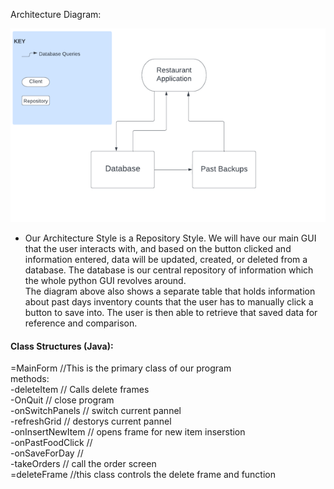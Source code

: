 Architecture Diagram: 

![Architecture Model](/assets/ArchDiagram.png) 
  - Our Architecture Style is a Repository Style. We will have our main GUI that the user interacts with, and based on the button clicked and information entered, data will be updated, created, or deleted from a database. The database is our central repository of information which the whole python GUI revolves around. <br>
  The diagram above also shows a separate table that holds information about past days inventory counts that the user has to manually click a button to save into. The user is then able to retrieve that saved data for reference and comparison.



  <h4>Class Structures (Java):</h4>
    =MainForm //This is the primary class of our program<br>
        methods:<br>
       -deleteItem // Calls delete frames<br>
       -OnQuit // close program<br>
       -onSwitchPanels // switch current pannel<br>
       -refreshGrid // destorys current pannel<br>
       -onInsertNewItem // opens frame for new item inserstion<br>
       -onPastFoodClick //<br>
       -onSaveForDay //<br>
       -takeOrders // call the order screen<br>
    =deleteFrame //this class controls the delete frame and function<br>
       
